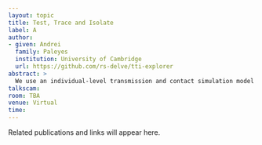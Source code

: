 ```yaml
---
layout: topic
title: Test, Trace and Isolate
label: A
author:
- given: Andrei
  family: Paleyes
  institution: University of Cambridge
  url: https://github.com/rs-delve/tti-explorer
abstract: >
  We use an individual-level transmission and contact simulation model to explore the effectiveness and resource requirements of various test-trace-isolate (TTI) strategies for reducing the spread of SARS-CoV-2 in the UK,in the context of different scenarios with varying levels of stringency of non-pharmaceutical interventions(NPIs) over the summer period.
talkscam:
room: TBA
venue: Virtual
time:
---
```


Related publications and links will appear here.

